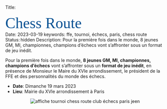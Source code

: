 Title: <div><span style="color:rgb(11,83,148)"><font size="12"><span style="font-family:&quot;Brush Script MT&quot;">Chess Route</font></span></div>
Date: 2023-03-19
keywords: ffe, tournoi, échecs, paris, chess route
Status: hidden
Description: Pour la première fois dans le monde, 8 jeunes GM, MI, championnes, champions d’échecs vont s’affronter sous un format de jeu inédit.

Pour la première fois dans le monde, **8 jeunes GM, MI, championnes, champions d’échecs** vont s’affronter sous un **format de jeu inédit**, en présence de Monsieur le Maire du XVIe arrondissement, le président de la FFE et des personnalités du monde des échecs.

- **Date**: Dimanche 19 mars 2023
- **Lieu**: Mairie du XVIe arrondissement à Paris

<div align="center" >
    <img src="{static}/images/JEEN_echecs_chess_route.webp" alt="affiche tournoi chess route club échecs paris jeen" />
</div>
